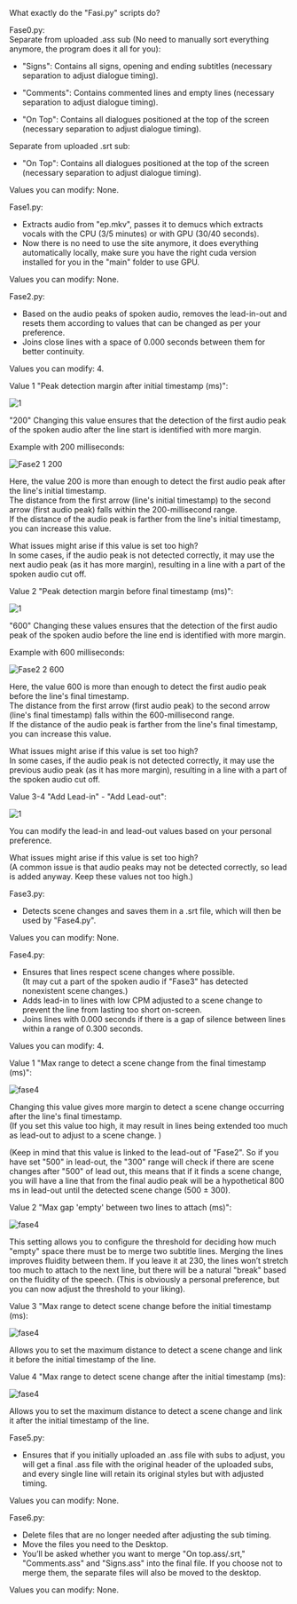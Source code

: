 What exactly do the "Fasi.py" scripts do?  

Fase0.py:  
Separate from uploaded .ass sub (No need to manually sort everything anymore, the program does it all for you):

- "Signs": Contains all signs, opening and ending subtitles (necessary separation to adjust dialogue timing).

- "Comments": Contains commented lines and empty lines (necessary separation to adjust dialogue timing).

- "On Top": Contains all dialogues positioned at the top of the screen (necessary separation to adjust dialogue timing).

Separate from uploaded .srt sub:

- "On Top": Contains all dialogues positioned at the top of the screen (necessary separation to adjust dialogue timing). 

Values you can modify: None.

Fase1.py:
- Extracts audio from "ep.mkv", passes it to demucs which extracts vocals with the CPU (3/5 minutes) or with GPU (30/40 seconds).
- Now there is no need to use the site anymore, it does everything automatically locally, make sure you have the right cuda version installed for you in the "main" folder to use GPU.

Values you can modify: None.

Fase2.py:  
- Based on the audio peaks of spoken audio, removes the lead-in-out and resets them according to values that can be changed as per your preference.  
- Joins close lines with a space of 0.000 seconds between them for better continuity.  

Values you can modify: 4.  

Value 1 "Peak detection margin after initial timestamp (ms)":  

![1](https://github.com/user-attachments/assets/4f44dde5-b04e-4318-b9c4-b7a7925b38dc)

"200" Changing this value ensures that the detection of the first audio peak of the spoken audio after the line start is identified with more margin.  

Example with 200 milliseconds:  

![Fase2 1 200](https://github.com/user-attachments/assets/d690943a-c353-41cf-8462-16208599f29d)

Here, the value 200 is more than enough to detect the first audio peak after the line's initial timestamp.  
The distance from the first arrow (line's initial timestamp) to the second arrow (first audio peak) falls within the 200-millisecond range.  
If the distance of the audio peak is farther from the line's initial timestamp, you can increase this value.  

What issues might arise if this value is set too high?  
In some cases, if the audio peak is not detected correctly, it may use the next audio peak (as it has more margin), resulting in a line with a part of the spoken audio cut off.

Value 2 "Peak detection margin before final timestamp (ms)":  

![1](https://github.com/user-attachments/assets/866a6f7b-59ec-4ed6-b28b-ba44c519c589)

"600" Changing these values ensures that the detection of the first audio peak of the spoken audio before the line end is identified with more margin.  

Example with 600 milliseconds:  

![Fase2 2 600](https://github.com/user-attachments/assets/73264ebd-2543-4a74-885d-3c2208446b8a)

Here, the value 600 is more than enough to detect the first audio peak before the line's final timestamp.  
The distance from the first arrow (first audio peak) to the second arrow (line's final timestamp) falls within the 600-millisecond range.  
If the distance of the audio peak is farther from the line's final timestamp, you can increase this value.  

What issues might arise if this value is set too high?  
In some cases, if the audio peak is not detected correctly, it may use the previous audio peak (as it has more margin), resulting in a line with a part of the spoken audio cut off.

Value 3-4 "Add Lead-in" - "Add Lead-out":  

![1](https://github.com/user-attachments/assets/11e89b62-b6a7-43ec-8663-eb7ae2ab9c7c)

You can modify the lead-in and lead-out values based on your personal preference.  

What issues might arise if this value is set too high?  
(A common issue is that audio peaks may not be detected correctly, so lead is added anyway. Keep these values not too high.)

Fase3.py:  
- Detects scene changes and saves them in a .srt file, which will then be used by "Fase4.py".  

Values you can modify: None.

Fase4.py:  
- Ensures that lines respect scene changes where possible.  
(It may cut a part of the spoken audio if "Fase3" has detected nonexistent scene changes.)  
- Adds lead-in to lines with low CPM adjusted to a scene change to prevent the line from lasting too short on-screen.  
- Joins lines with 0.000 seconds if there is a gap of silence between lines within a range of 0.300 seconds.  

Values you can modify: 4.  

Value 1 "Max range to detect a scene change from the final timestamp (ms)":  

![fase4](https://github.com/user-attachments/assets/e614e08e-89ee-4bec-85e0-7a082e41e708)

Changing this value gives more margin to detect a scene change occurring after the line's final timestamp.  
(If you set this value too high, it may result in lines being extended too much as lead-out to adjust to a scene change. )

(Keep in mind that this value is linked to the lead-out of "Fase2". So if you have set "500" in lead-out, the "300" range will check if there are scene changes after "500" of lead out, this means that if it finds a scene change, you will have a line that from the final audio peak will be a hypothetical 800 ms in lead-out until the detected scene change (500 ± 300).

Value 2 "Max gap 'empty' between two lines to attach (ms)":

![fase4](https://github.com/user-attachments/assets/6d424b8a-aad4-4856-8f07-d2cdf717e37e)

This setting allows you to configure the threshold for deciding how much "empty" space there must be to merge two subtitle lines. Merging the lines improves fluidity between them. If you leave it at 230, the lines won’t stretch too much to attach to the next line, but there will be a natural "break" based on the fluidity of the speech. (This is obviously a personal preference, but you can now adjust the threshold to your liking).

Value 3 "Max range to detect scene change before the initial timestamp (ms):

![fase4](https://github.com/user-attachments/assets/840ae9ef-b171-4fdb-b0d5-044ac1bef798)

Allows you to set the maximum distance to detect a scene change and link it before the initial timestamp of the line.

Value 4 "Max range to detect scene change after the initial timestamp (ms):

![fase4](https://github.com/user-attachments/assets/e1cd1def-68ae-4b99-a205-214ab6c6ed44)

Allows you to set the maximum distance to detect a scene change and link it after the initial timestamp of the line.

Fase5.py:  
- Ensures that if you initially uploaded an .ass file with subs to adjust, you will get a final .ass file with the original header of the uploaded subs, and every single line will retain its original styles but with adjusted timing.  

Values you can modify: None.


Fase6.py:  
- Delete files that are no longer needed after adjusting the sub timing.
- Move the files you need to the Desktop.
- You’ll be asked whether you want to merge "On top.ass/.srt," "Comments.ass" and "Signs.ass" into the final file. If you choose not to merge them, the separate files will also be moved to the desktop.

Values you can modify: None.

